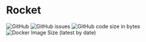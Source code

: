 # Rocket
![GitHub](https://img.shields.io/github/license/tutu-inc/rocket)
![GitHub issues](https://img.shields.io/github/issues/tutu-inc/rocket)
![GitHub code size in bytes](https://img.shields.io/github/languages/code-size/tutu-inc/rocket)
![Docker Image Size (latest by date)](https://img.shields.io/docker/image-size/tutu-inc/rocket)
``` dd--> 

